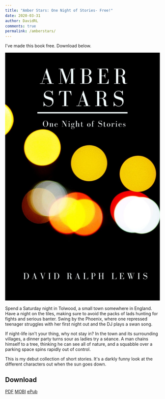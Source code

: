 ```yaml
---
title: "Amber Stars: One Night of Stories- Free!"
date: 2020-03-31
author: DavidRL
comments: true
permalink: /amberstars/
---
```

I've made this book free. Download below.


<img src="/assets/images/site/amberstars.jpg"  alt="Amber Stars Cover">
<p>Spend a Saturday night in Tolwood, a small town somewhere in England. Have a night on the tiles, making sure to avoid the packs of lads hunting for fights and serious banter. Swing by the Phoenix, where one repressed teenager struggles with her first night out and the DJ plays a swan song.</p>

<p>If night-life isn't your thing, why not stay in? In the town and its surrounding villages, a dinner party turns sour as ladies try a séance. A man chains himself to a tree, thinking he can see all of nature, and a squabble over a parking space spins rapidly out of control.</p>
<p>This is my debut collection of short stories. It's a darkly funny look at the different characters out when the sun goes down.</p>

<h2>Download</h2>
<a href="/assets/books/Amber-Stars-Free-2020.pdf">PDF</a>
<a href="Amber-Stars_-One-Night-of-Stori-David-Ralph-Lewis.mobi">MOBI</a>
<a href="Amber-Stars_-One-Night-of-Stori-David-Ralph-Lewis.epub">ePub</a>
